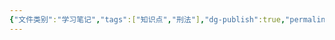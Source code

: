 ```yaml
---
{"文件类别":"学习笔记","tags":["知识点","刑法"],"dg-publish":true,"permalink":"/学习笔记studyup/刑总/爆炸罪/","dgPassFrontmatter":true,"created":"2024-11-03T00:24:18.922+08:00","updated":"2024-11-03T00:24:19.286+08:00"}
---
```


